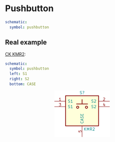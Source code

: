 Pushbutton
==========

```yaml
schematic:
  symbol: pushbutton
```

Real example
------------

[CK KMR2](https://github.com/qeda/library/blob/master/ck/kmr2.yaml):

```yaml
schematic:
  symbol: pushbutton
  left: S1
  right: S2
  bottom: CASE
```

<center><img src="/img/symbols/pushbutton/kmr2.svg" width="182" alt="CK KMR2"></center>
